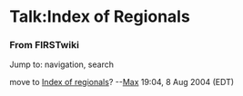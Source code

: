 # Talk:Index of Regionals

### From FIRSTwiki

Jump to: navigation, search

move to [Index of regionals](Index_of_regionals "Index of
regionals" )? --[Max](User:Max "User:Max" ) 19:04, 8 Aug 2004 (EDT)

